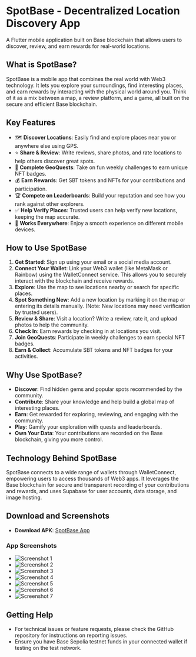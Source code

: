 # SpotBase - Decentralized Location Discovery App

A Flutter mobile application built on Base blockchain that allows users to discover, review, and earn rewards for real-world locations.

## What is SpotBase?

SpotBase is a mobile app that combines the real world with Web3 technology. It lets you explore your surroundings, find interesting places, and earn rewards by interacting with the physical world around you. Think of it as a mix between a map, a review platform, and a game, all built on the secure and efficient Base blockchain.

## Key Features

- 🗺️ **Discover Locations**: Easily find and explore places near you or anywhere else using GPS.
- ⭐ **Share & Review**: Write reviews, share photos, and rate locations to help others discover great spots.
- 🎯 **Complete GeoQuests**: Take on fun weekly challenges to earn unique NFT badges.
- 💰 **Earn Rewards**: Get SBT tokens and NFTs for your contributions and participation.
- 🏆 **Compete on Leaderboards**: Build your reputation and see how you rank against other explorers.
- ✅ **Help Verify Places**: Trusted users can help verify new locations, keeping the map accurate.
- 📱 **Works Everywhere**: Enjoy a smooth experience on different mobile devices.

## How to Use SpotBase

1.  **Get Started**: Sign up using your email or a social media account.
2.  **Connect Your Wallet**: Link your Web3 wallet (like MetaMask or Rainbow) using the WalletConnect service. This allows you to securely interact with the blockchain and receive rewards.
3.  **Explore**: Use the map to see locations nearby or search for specific places.
4.  **Spot Something New**: Add a new location by marking it on the map or entering its details manually. (Note: New locations may need verification by trusted users).
5.  **Review & Share**: Visit a location? Write a review, rate it, and upload photos to help the community.
6.  **Check In**: Earn rewards by checking in at locations you visit.
7.  **Join GeoQuests**: Participate in weekly challenges to earn special NFT badges.
8.  **Earn & Collect**: Accumulate SBT tokens and NFT badges for your activities.

## Why Use SpotBase?

- **Discover**: Find hidden gems and popular spots recommended by the community.
- **Contribute**: Share your knowledge and help build a global map of interesting places.
- **Earn**: Get rewarded for exploring, reviewing, and engaging with the community.
- **Play**: Gamify your exploration with quests and leaderboards.
- **Own Your Data**: Your contributions are recorded on the Base blockchain, giving you more control.

## Technology Behind SpotBase

SpotBase connects to a wide range of wallets through WalletConnect, empowering users to access thousands of Web3 apps. It leverages the Base blockchain for secure and transparent recording of your contributions and rewards, and uses Supabase for user accounts, data storage, and image hosting.

## Download and Screenshots

- **Download APK**: [SpotBase App](https://raw.githubusercontent.com/Kandiz-2001/Spot-base/refs/heads/main/spotbase.apk)

### App Screenshots
- ![Screenshot 1](https://raw.githubusercontent.com/Kandiz-2001/Spot-base/main/Screenshot1.jpg)
- ![Screenshot 2](https://raw.githubusercontent.com/Kandiz-2001/Spot-base/main/Screenshot2.jpg)
- ![Screenshot 3](https://raw.githubusercontent.com/Kandiz-2001/Spot-base/main/Screenshot3.jpg)
- ![Screenshot 4](https://raw.githubusercontent.com/Kandiz-2001/Spot-base/main/Screenshot4.jpg)
- ![Screenshot 5](https://raw.githubusercontent.com/Kandiz-2001/Spot-base/main/Screenshot5.jpg)
- ![Screenshot 6](https://raw.githubusercontent.com/Kandiz-2001/Spot-base/main/Screenshot6.jpg)
- ![Screenshot 7](https://raw.githubusercontent.com/Kandiz-2001/Spot-base/main/Screenshot7.jpg)

## Getting Help

- For technical issues or feature requests, please check the GitHub repository for instructions on reporting issues.
- Ensure you have Base Sepolia testnet funds in your connected wallet if testing on the test network.
